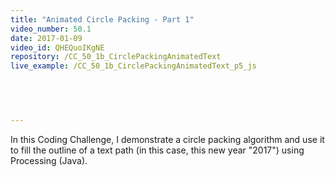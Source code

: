```yaml
---
title: "Animated Circle Packing - Part 1"
video_number: 50.1
date: 2017-01-09
video_id: QHEQuoIKgNE
repository: /CC_50_1b_CirclePackingAnimatedText
live_example: /CC_50_1b_CirclePackingAnimatedText_p5_js

  


  
---
```


In this Coding Challenge, I demonstrate a circle packing algorithm and use it to fill the outline of a text path (in this case, this new year "2017") using Processing (Java).

